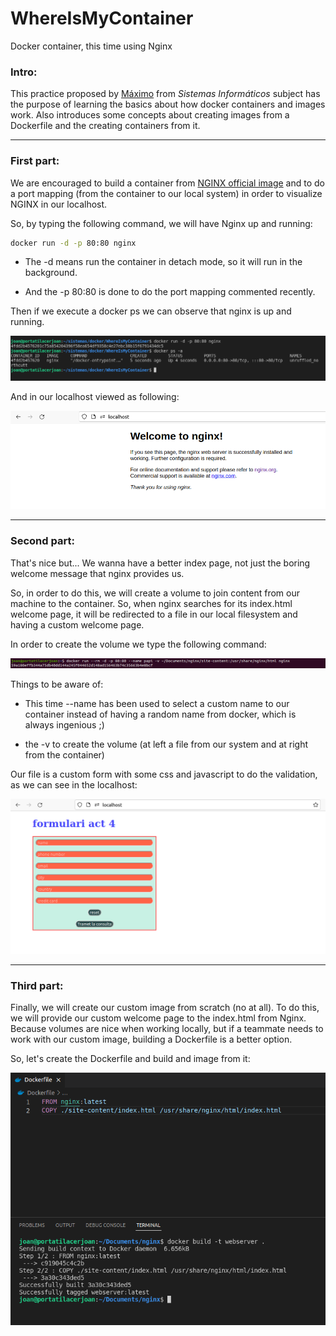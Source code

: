 # WhereIsMyContainer
Docker container, this time using Nginx

### Intro:

This practice proposed by <a href="https://github.com/maximofernandezriera">Máximo</a> from <i>Sistemas Informáticos</i>  subject has the purpose of learning the basics about how docker containers and images work. Also introduces some concepts about creating images from a Dockerfile and the creating containers from it.

<hr>

### First part:

We are encouraged to build a container from <a href="https://hub.docker.com/_/nginx/">NGINX official image</a> and to do a port mapping (from the container to our local system) in order to visualize NGINX in our localhost.

So, by typing the following command, we will have Nginx up and running:

``` bash
docker run -d -p 80:80 nginx
```

- The -d means run the container in detach mode, so it will run in the background.

- And the -p 80:80 is done to do the port mapping commented recently.

Then if we execute a docker ps we can observe that nginx is up and running.

![initial_run](./images/1-create_container.png)

And in our localhost viewed as following:

![localhost_view](./images/2-nginx_up.png)

<hr>

### Second part:

That's nice but... We wanna have a better index page, not just the boring welcome message that nginx provides us.

So, in order to do this, we will create a volume to join content from our machine to the container. So, when nginx searches for its index.html welcome page, it will be redirected to a file in our local filesystem and having a custom welcome page.

In order to create the volume we type the following command:

![volume](./images/3-volume.png)

Things to be aware of:

- This time --name has been used to select a custom name to our container instead of having a random name from docker, which is always ingenious ;)

- the -v to create the volume (at left a file from our system and at right from the container)

Our file is a custom form with some css and javascript to do the validation, as we can see in the localhost:

![volume-in-localhost](./images/4-form.png)

<hr>

### Third part:

Finally, we will create our custom image from scratch (no at all). To do this, we will provide our custom welcome page to the index.html from Nginx. Because volumes are nice when working locally, but if a teammate needs to work with our custom image, building a Dockerfile is a better option.

So, let's create the Dockerfile and build and image from it:

![dockerfile_build](./images/5-dockerfile%26build.png)

